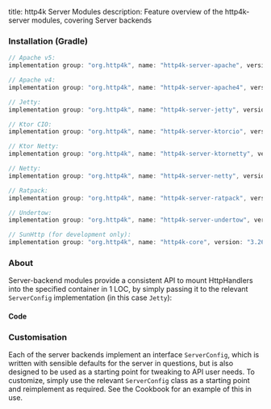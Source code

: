 title: http4k Server Modules
description: Feature overview of the http4k-server modules, covering Server backends

### Installation (Gradle)

```groovy
// Apache v5: 
implementation group: "org.http4k", name: "http4k-server-apache", version: "3.262.0"

// Apache v4: 
implementation group: "org.http4k", name: "http4k-server-apache4", version: "3.262.0"

// Jetty: 
implementation group: "org.http4k", name: "http4k-server-jetty", version: "3.262.0"

// Ktor CIO: 
implementation group: "org.http4k", name: "http4k-server-ktorcio", version: "3.262.0"

// Ktor Netty: 
implementation group: "org.http4k", name: "http4k-server-ktornetty", version: "3.262.0"

// Netty: 
implementation group: "org.http4k", name: "http4k-server-netty", version: "3.262.0"

// Ratpack: 
implementation group: "org.http4k", name: "http4k-server-ratpack", version: "3.262.0"

// Undertow: 
implementation group: "org.http4k", name: "http4k-server-undertow", version: "3.262.0"

// SunHttp (for development only): 
implementation group: "org.http4k", name: "http4k-core", version: "3.262.0"
```

### About
Server-backend modules provide a consistent API to mount HttpHandlers into the specified container in 1 LOC, by 
simply passing it to the relevant `ServerConfig` implementation (in this case `Jetty`):

#### Code [<img class="octocat"/>](https://github.com/http4k/http4k/blob/master/src/docs/guide/modules/servers/example_http.kt)

<script src="https://gist-it.appspot.com/https://github.com/http4k/http4k/blob/master/src/docs/guide/modules/servers/example_http.kt"></script>

### Customisation
Each of the server backends implement an interface `ServerConfig`, which is written with sensible defaults for the server in questions, 
but is also designed to be used as a starting point for tweaking to API user needs. To customize, simply use the relevant `ServerConfig` 
class as a starting point and reimplement as required. See the Cookbook for an example of this in use.
